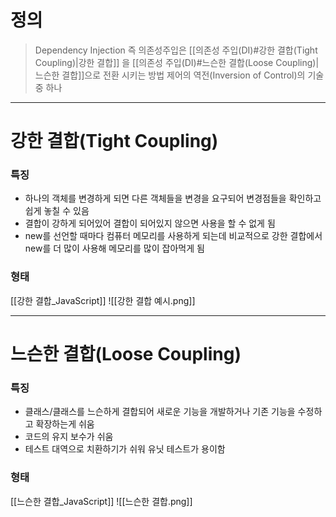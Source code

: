 # 정의

> Dependency Injection 즉 의존성주입은 [[의존성 주입(DI)#강한 결합(Tight Coupling)|강한 결합]] 을 [[의존성 주입(DI)#느슨한 결합(Loose Coupling)|느슨한 결합]]으로 전환 시키는 방법
> 제어의 역전(Inversion of Control)의 기술 중 하나

---
# 강한 결합(Tight Coupling)

### 특징

- 하나의 객체를 변경하게 되면 다른 객체들을 변경을 요구되어 변경점들을 확인하고 쉽게 놓칠 수 있음
- 결합이 강하게 되어있어 결합이 되어있지 않으면 사용을 할 수 없게 됨
- new를 선언할 때마다 컴퓨터 메모리를 사용하게 되는데 비교적으로 강한 결합에서 new를 더 많이 사용해 메모리를 많이 잡아먹게 됨

### 형태

[[강한 결합_JavaScript]]
![[강한 결합 예시.png]]

---
# 느슨한 결합(Loose Coupling)

### 특징

- 클래스/클래스를 느슨하게 결합되어 새로운 기능을 개발하거나 기존 기능을 수정하고 확장하는게 쉬움
- 코드의 유지 보수가 쉬움
- 테스트 대역으로 치환하기가 쉬워 유닛 테스트가 용이함

### 형태
[[느슨한 결합_JavaScript]]
![[느슨한 결합.png]]